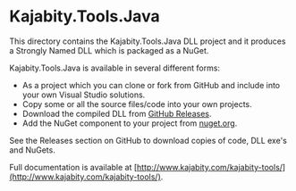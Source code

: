 Kajabity.Tools.Java
===================

This directory contains the Kajabity.Tools.Java DLL project and it produces 
a Strongly Named DLL which is packaged as a NuGet.

Kajabity.Tools.Java is available in several different forms:

-	As a project which you can clone or fork from GitHub and include into your own Visual Studio solutions.
-	Copy some or all the source files/code into your own projects.
-	Download the compiled DLL from [GitHub Releases](https://github.com/Kajabity/Kajabity.Tools.Java/releases).
-	Add the NuGet component to your project from [nuget.org](https://www.nuget.org/packages/Kajabity.Tools.Java/).

See the Releases section on GitHub to download copies of code, DLL exe's and NuGets.

Full documentation is available at [http://www.kajabity.com/kajabity-tools/](http://www.kajabity.com/kajabity-tools/).

